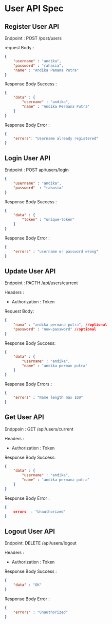 # User API Spec

## Register User API

Endpoint : POST /post/users

request Body : 
```json
{
    "username" : "andika",
    "password" : "rahasia",
    "name" : "Andika Pemana Putra"
}
```


Response Body Success : 

```json
{
    "data" : {
        "username" : "andika",
        "name" : "Andika Permana Putra"
    } 
}
```

Response Body Error : 
```json
{
    "errors": "Username already registered"
}
```
## Login User API

Endpoint : POST api/users/login

```json
{
    "username" : "andika",
    "password"  : "rahasia"
}
```

Response Body Success : 

```json
{
    "data" : {
        "token" : "unique-token"
    }
}
```

Response Body Error : 

```json
{
    "errors" : "username or password wrong"
}
```
## Update User API

Endpoint : PACTH /api/users/current

Headers : 
- Authorization : Token

Request Body:
```json
{
    "nama" : "andika permana putra", //optional
    "password" : "new-password" //optional
}

```

Response Body Success:

```json
{
    "data" : {
        "username" : "andika",
        "name" : "andika perman putra"
    }
}
```


Response Body Errors : 

```json
{
    "errors" : "Name length max 100"
}

```

## Get User API

Endppoin : GET /api/users/current

Headers : 
- Authorization : Token

Response Body Success:

```json
{
    "data" : {
        "username" : "andika",
        "name" : "andika permana putra"
    }
}
```

Response Body Error : 

```json
{
    errors  : "Unauthorized"
}
```

## Logout User API

Endpoint: DELETE /api/users/logout

Headers : 
- Authorization : Token

Response Body Success : 
```json
{
    "data" : "OK"
}
```

Response Body Error : 

```json
{
    "errors" : "Unauthorized"
}
```